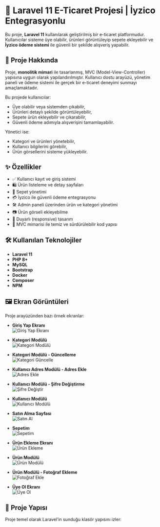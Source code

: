# 🛒 Laravel 11 E-Ticaret Projesi | İyzico Entegrasyonlu

Bu proje, **Laravel 11** kullanılarak geliştirilmiş bir e-ticaret platformudur. Kullanıcılar sisteme üye olabilir, ürünleri görüntüleyip sepete ekleyebilir ve **İyzico ödeme sistemi** ile güvenli bir şekilde alışveriş yapabilir.

## 📌 Proje Hakkında

Proje, **monolitik mimari** ile tasarlanmış, MVC (Model-View-Controller) yapısına uygun olarak yapılandırılmıştır. Kullanıcı dostu arayüzü, yönetim paneli ve ödeme sistemi ile gerçek bir e-ticaret deneyimi sunmayı amaçlamaktadır.

Bu projede kullanıcılar:
- Üye olabilir veya sistemden çıkabilir,
- Ürünleri detaylı şekilde görüntüleyebilir,
- Sepete ürün ekleyebilir ve çıkarabilir,
- Güvenli ödeme adımıyla alışverişini tamamlayabilir.

Yönetici ise:
- Kategori ve ürünleri yönetebilir,
- Kullanıcı bilgilerini görebilir,
- Ürün görsellerini sisteme yükleyebilir.

## ✨ Özellikler

- ✅ Kullanıcı kayıt ve giriş sistemi
- 🛍️ Ürün listeleme ve detay sayfaları
- 🧺 Sepet yönetimi
- 💳 İyzico ile güvenli ödeme entegrasyonu
- 🛠️ Admin paneli üzerinden ürün ve kategori yönetimi
- 📷 Ürün görseli ekleyebilme
- 📱 Duyarlı (responsive) tasarım
- 🧱 MVC mimarisi ile temiz ve sürdürülebilir kod yapısı

## 🛠 Kullanılan Teknolojiler

- **Laravel 11**
- **PHP 8+**
- **MySQL**
- **Bootstrap**
- **Docker**
- **Composer**
- **NPM**

## 🖼️ Ekran Görüntüleri

Proje arayüzünden bazı örnek ekranlar:

- **Giriş Yap Ekranı**  
  ![Giriş Yap Ekranı](screenshots/giris-yap-ekrani.png)

- **Kategori Modülü**  
  ![Kategori Modülü](screenshots/kategori-modulu.png)

- **Kategori Modülü - Güncelleme**  
  ![Kategori Güncelle](screenshots/kategori-modulu-guncelle.png)

- **Kullanıcı Adres Modülü - Adres Ekle**  
  ![Adres Ekle](screenshots/kullanici-adres-modulu-adres-ekle.png)

- **Kullanıcı Modülü - Şifre Değiştirme**  
  ![Şifre Değiştir](screenshots/kullanici-modulu-sifre-degistirme-ekrani.png)

- **Kullanıcı Modülü**  
  ![Kullanıcı Modülü](screenshots/kullanici-modulu.png)

- **Satın Alma Sayfası**  
  ![Satın Al](screenshots/satin-al.png)

- **Sepetim**  
  ![Sepetim](screenshots/sepetim.png)

- **Ürün Ekleme Ekranı**  
  ![Ürün Ekleme](screenshots/urun-ekleme-ekrani.png)

- **Ürün Modülü**  
  ![Ürün Modülü](screenshots/urun-modulu.png)

- **Ürün Modülü - Fotoğraf Ekleme**  
  ![Fotoğraf Ekle](screenshots/urun-modulu-fotograf-ekleme-kismi.png)

- **Üye Ol Ekranı**  
  ![Üye Ol](screenshots/uye-ol-ekrani.png)

## 🧩 Proje Yapısı

Proje temel olarak Laravel’in sunduğu klasör yapısını izler:

